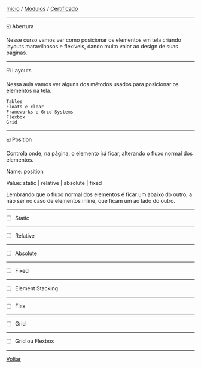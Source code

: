 [Início](https://github.com/Thalyalm/rocketseat-trilha-fundamentar) /
[Módulos](https://github.com/Thalyalm/rocketseat-trilha-fundamentar/tree/main/modulos/readme.md) /
[Certificado](https://github.com/Thalyalm/rocketseat-trilha-fundamentar/tree/main/certificado)

---

:ballot_box_with_check: Abertura

Nesse curso vamos ver como posicionar os elementos em tela criando layouts maravilhosos e flexíveis, dando muito valor ao design de suas páginas.

---

:ballot_box_with_check: Layouts

Nessa aula vamos ver alguns dos métodos usados para posicionar os elementos na tela.

    Tables
    Floats e clear
    Frameworks e Grid Systems
    Flexbox
    Grid

---

:ballot_box_with_check: Position

Controla onde, na página, o elemento irá ficar, alterando o fluxo normal dos elementos.

Name: 
    position

Value: 
    static | relative | absolute | fixed

Lembrando que o fluxo normal dos elementos é ficar um abaixo do outro, a não ser no caso de elementos inline, que ficam um ao lado do outro.

---

- [ ] Static

---

- [ ] Relative

---

- [ ] Absolute

---

- [ ] Fixed

---

- [ ] Element Stacking

---

- [ ] Flex

---

- [ ] Grid

---

- [ ] Grid ou Flexbox

---

[Voltar](https://github.com/Thalyalm/rocketseat-trilha-fundamentar/tree/main/modulos/posicionando-foguetes/readme.md)